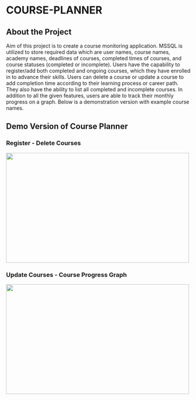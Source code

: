 # COURSE-PLANNER
## About the Project
Aim of this project is to create a course monitoring application. MSSQL is utilized to store required data which are user names, course names, academy names, 
deadlines of courses, completed times of courses, and course statuses (completed or incomplete). 
Users have the capability to register/add both completed and ongoing courses, which they have enrolled in to advance their skills. Users can delete a course or update a course to add completion time according to their learning process or career path.
They also have the ability to list all completed and incomplete courses. In addition to all the given features, users are able to track their monthly progress on a graph. Below is a demonstration version with example course names.

## Demo Version of Course Planner

### Register - Delete Courses
<img src="https://media.giphy.com/media/v1.Y2lkPTc5MGI3NjExMGNja3A5YnZmeXd3amJoZmFjNTZqZTF6YmVocmhtN2RkNWZ4NDdxZCZlcD12MV9pbnRlcm5hbF9naWZfYnlfaWQmY3Q9Zw/AWqi63atJ5Fid6rWLK/giphy.gif" width="500" height="300">

### Update Courses - Course Progress Graph
<img src="https://media.giphy.com/media/v1.Y2lkPTc5MGI3NjExczRzZm1oZG15a2FmZnJpbmtzYThtdjEzZ3dvMGRrbzFmc2l1cnI0NSZlcD12MV9pbnRlcm5hbF9naWZfYnlfaWQmY3Q9Zw/stcnFSf0l5bCaGOitg/giphy.gif" width="500" height="300">
